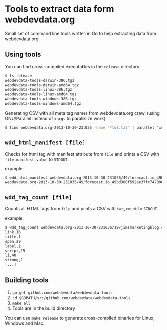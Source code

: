 # Tools to extract data form webdevdata.org

Small set of command line tools written in Go to help extracting data
from webdevdata.org.

## Using tools

You can find cross-compiled executables in the ```release``` directory.

```bash
$ ls release
webdevdata-tools-darwin-386.tgz
webdevdata-tools-darwin-amd64.tgz
webdevdata-tools-linux-386.tgz
webdevdata-tools-linux-amd64.tgz
webdevdata-tools-windows-386.tgz
webdevdata-tools-windows-amd64.tgz
```

Generating CSV with all meta tag names from webdevdata.org crawl (using
GNU/Parallel instead of ```xargs``` to parallelize work):

```bash
$ find webdevdata.org-2013-10-30-231036 -name "*tml.txt" | parallel "wdd_meta_names >> meta_names.csv"
```
## ```wdd_html_manifest [file]```

Checks for html tag with manifest attribute from ```file``` and prints a CSV
with ```file,manifest_value``` to ```STDOUT```.

example:

```bash
$ wdd_html_manifest webdevdata.org-2013-10-30-231036/49/forecast.io_49bd380f592ae37fc74709838d2ace13.html.txt
webdevdata.org-2013-10-30-231036/49/forecast.io_49bd380f592ae37fc74709838d2ace13.html.txt,cache.desktop.manifest
```

## ```wdd_tag_count [file]```

Counts all HTML tags from ```file``` and prints a CSV with
```tag,count``` to ```STDOUT```.

example:

```bash
$ wdd_tag_count webdevdata.org-2013-10-30-231036/19/jimsmarketingblog.com_19932518c6d628a198247a3f2a1322e6.html.txt
link,16
title,1
span,29
label,1
script,15
li,40
strong,1
[...]
```

## Building tools

 1. ```go get github.com/webdevdata/webdevdata-tools```
 2. ```cd $GOPATH/src/github.com/webdevdata/webdevdata-tools```
 3. ```make all```
 4. Tools are in the build directory

You can use ```make release``` to generate cross-compiled binaries for Linux,
Windows and Mac.
